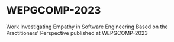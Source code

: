 # WEPGCOMP-2023
 Work Investigating Empathy in Software Engineering Based on the Practitioners' Perspective published at WEPGCOMP-2023
